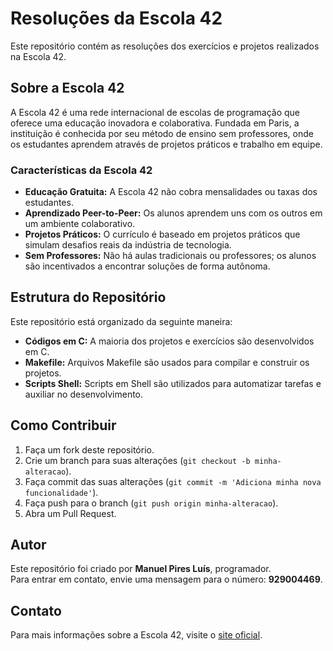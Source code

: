# Resoluções da Escola 42

Este repositório contém as resoluções dos exercícios e projetos realizados na Escola 42.

## Sobre a Escola 42

A Escola 42 é uma rede internacional de escolas de programação que oferece uma educação inovadora e colaborativa. Fundada em Paris, a instituição é conhecida por seu método de ensino sem professores, onde os estudantes aprendem através de projetos práticos e trabalho em equipe.

### Características da Escola 42

- **Educação Gratuita:** A Escola 42 não cobra mensalidades ou taxas dos estudantes.
- **Aprendizado Peer-to-Peer:** Os alunos aprendem uns com os outros em um ambiente colaborativo.
- **Projetos Práticos:** O currículo é baseado em projetos práticos que simulam desafios reais da indústria de tecnologia.
- **Sem Professores:** Não há aulas tradicionais ou professores; os alunos são incentivados a encontrar soluções de forma autônoma.

## Estrutura do Repositório

Este repositório está organizado da seguinte maneira:

- **Códigos em C:** A maioria dos projetos e exercícios são desenvolvidos em C.
- **Makefile:** Arquivos Makefile são usados para compilar e construir os projetos.
- **Scripts Shell:** Scripts em Shell são utilizados para automatizar tarefas e auxiliar no desenvolvimento.

## Como Contribuir

1. Faça um fork deste repositório.
2. Crie um branch para suas alterações (`git checkout -b minha-alteracao`).
3. Faça commit das suas alterações (`git commit -m 'Adiciona minha nova funcionalidade'`).
4. Faça push para o branch (`git push origin minha-alteracao`).
5. Abra um Pull Request.

## Autor

Este repositório foi criado por **Manuel Pires Luís**, programador.  
Para entrar em contato, envie uma mensagem para o número: **929004469**.  

## Contato

Para mais informações sobre a Escola 42, visite o [site oficial](https://www.42.fr/).
